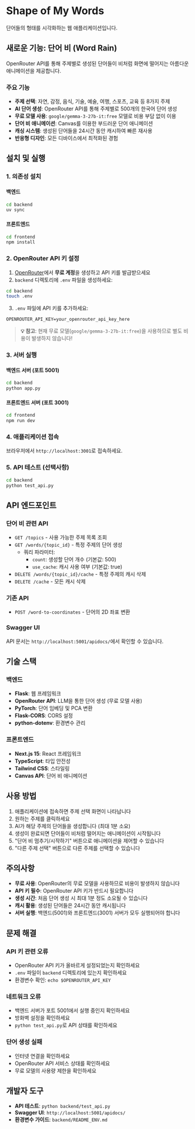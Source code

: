 # Shape of My Words

단어들의 형태를 시각화하는 웹 애플리케이션입니다.

## 새로운 기능: 단어 비 (Word Rain)

OpenRouter API를 통해 주제별로 생성된 단어들이 비처럼 화면에 떨어지는 아름다운 애니메이션을 제공합니다.

### 주요 기능

-   **주제 선택**: 자연, 감정, 음식, 기술, 예술, 여행, 스포츠, 교육 등 8가지 주제
-   **AI 단어 생성**: OpenRouter API를 통해 주제별로 500개의 한국어 단어 생성
-   **무료 모델 사용**: `google/gemma-3-27b-it:free` 모델로 비용 부담 없이 이용
-   **단어 비 애니메이션**: Canvas를 이용한 부드러운 단어 애니메이션
-   **캐싱 시스템**: 생성된 단어들을 24시간 동안 캐시하여 빠른 재사용
-   **반응형 디자인**: 모든 디바이스에서 최적화된 경험

## 설치 및 실행

### 1. 의존성 설치

#### 백엔드

```bash
cd backend
uv sync
```

#### 프론트엔드

```bash
cd frontend
npm install
```

### 2. OpenRouter API 키 설정

1. [OpenRouter](https://openrouter.ai/keys)에서 **무료 계정**을 생성하고 API 키를 발급받으세요
2. `backend` 디렉토리에 `.env` 파일을 생성하세요:

```bash
cd backend
touch .env
```

3. `.env` 파일에 API 키를 추가하세요:

```
OPENROUTER_API_KEY=your_openrouter_api_key_here
```

> **💡 참고**: 현재 무료 모델(`google/gemma-3-27b-it:free`)을 사용하므로 별도 비용이 발생하지 않습니다!

### 3. 서버 실행

#### 백엔드 서버 (포트 5001)

```bash
cd backend
python app.py
```

#### 프론트엔드 서버 (포트 3001)

```bash
cd frontend
npm run dev
```

### 4. 애플리케이션 접속

브라우저에서 `http://localhost:3001`로 접속하세요.

### 5. API 테스트 (선택사항)

```bash
cd backend
python test_api.py
```

## API 엔드포인트

### 단어 비 관련 API

-   `GET /topics` - 사용 가능한 주제 목록 조회
-   `GET /words/{topic_id}` - 특정 주제의 단어 생성
    -   쿼리 파라미터:
        -   `count`: 생성할 단어 개수 (기본값: 500)
        -   `use_cache`: 캐시 사용 여부 (기본값: true)
-   `DELETE /words/{topic_id}/cache` - 특정 주제의 캐시 삭제
-   `DELETE /cache` - 모든 캐시 삭제

### 기존 API

-   `POST /word-to-coordinates` - 단어의 2D 좌표 변환

### Swagger UI

API 문서는 `http://localhost:5001/apidocs/`에서 확인할 수 있습니다.

## 기술 스택

### 백엔드

-   **Flask**: 웹 프레임워크
-   **OpenRouter API**: LLM을 통한 단어 생성 (무료 모델 사용)
-   **PyTorch**: 단어 임베딩 및 PCA 변환
-   **Flask-CORS**: CORS 설정
-   **python-dotenv**: 환경변수 관리

### 프론트엔드

-   **Next.js 15**: React 프레임워크
-   **TypeScript**: 타입 안전성
-   **Tailwind CSS**: 스타일링
-   **Canvas API**: 단어 비 애니메이션

## 사용 방법

1. 애플리케이션에 접속하면 주제 선택 화면이 나타납니다
2. 원하는 주제를 클릭하세요
3. AI가 해당 주제의 단어들을 생성합니다 (최대 1분 소요)
4. 생성이 완료되면 단어들이 비처럼 떨어지는 애니메이션이 시작됩니다
5. "단어 비 멈추기/시작하기" 버튼으로 애니메이션을 제어할 수 있습니다
6. "다른 주제 선택" 버튼으로 다른 주제를 선택할 수 있습니다

## 주의사항

-   **무료 사용**: OpenRouter의 무료 모델을 사용하므로 비용이 발생하지 않습니다
-   **API 키 필수**: OpenRouter API 키가 반드시 필요합니다
-   **생성 시간**: 처음 단어 생성 시 최대 1분 정도 소요될 수 있습니다
-   **캐시 활용**: 생성된 단어들은 24시간 동안 캐시됩니다
-   **서버 실행**: 백엔드(5001)와 프론트엔드(3001) 서버가 모두 실행되어야 합니다

## 문제 해결

### API 키 관련 오류

-   OpenRouter API 키가 올바르게 설정되었는지 확인하세요
-   `.env` 파일이 `backend` 디렉토리에 있는지 확인하세요
-   환경변수 확인: `echo $OPENROUTER_API_KEY`

### 네트워크 오류

-   백엔드 서버가 포트 5001에서 실행 중인지 확인하세요
-   방화벽 설정을 확인하세요
-   `python test_api.py`로 API 상태를 확인하세요

### 단어 생성 실패

-   인터넷 연결을 확인하세요
-   OpenRouter API 서비스 상태를 확인하세요
-   무료 모델의 사용량 제한을 확인하세요

## 개발자 도구

-   **API 테스트**: `python backend/test_api.py`
-   **Swagger UI**: `http://localhost:5001/apidocs/`
-   **환경변수 가이드**: `backend/README_ENV.md`
